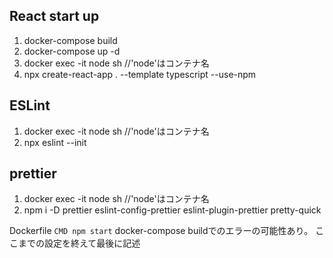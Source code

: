 ## React start up
1. docker-compose build
2. docker-compose up -d
3. docker exec -it node sh //'node'はコンテナ名
4. npx create-react-app . --template typescript --use-npm

## ESLint
1. docker exec -it node sh //'node'はコンテナ名
2. npx eslint --init

## prettier
1. docker exec -it node sh //'node'はコンテナ名
2. npm i -D prettier eslint-config-prettier eslint-plugin-prettier pretty-quick

Dockerfile 
```CMD npm start```
docker-compose buildでのエラーの可能性あり。
ここまでの設定を終えて最後に記述
